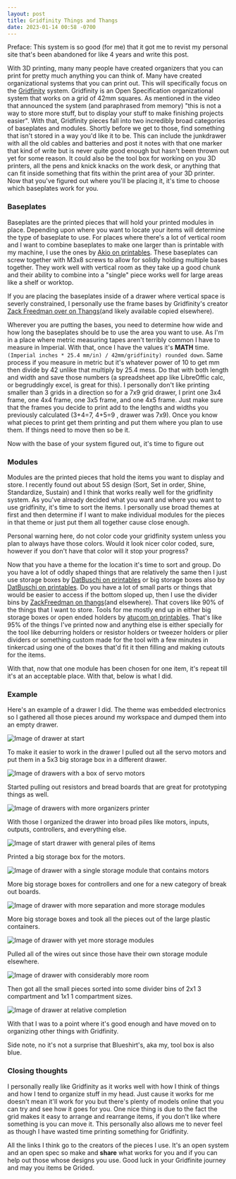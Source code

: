```yaml
---
layout: post
title: Gridfinity Things and Thangs
date: 2023-01-14 00:58 -0700
---
```

Preface: This system is so good (for me) that it got me to revist my personal site that's been abandoned for like 4 years and write this post. 

With 3D printing, many many people have created organizers that you can print for pretty much anything you can think of. Many have created organizational systems that you can print out. This will specifically focus on the [Gridfinity](https://www.youtube.com/watch?v=ra_9zU-mnl8) system. Gridfinity is an Open Specification organizational system that works on a grid of 42mm squares. As mentioned in the video that announced the system (and paraphrased from memory) "this is not a way to store more stuff, but to display your stuff to make finishing projects easier". With that, Gridfinity pieces fall into two incredibly broad categories of baseplates and modules. Shortly before we get to those, find something that isn't stored in a way you'd like it to be. This can include the junkdrawer with all the old cables and batteries and post it notes with that one marker that kind of write but is never quite good enough but hasn't been thrown out yet for some reason. It could also be the tool box for working on you 3D printers, all the pens and knick knacks on the work desk, or anything that can fit inside something that fits within the print area of your 3D printer. Now that you've figured out where you'll be placing it, it's time to choose which baseplates work for you. 

### Baseplates
Baseplates are the printed pieces that will hold your printed modules in place. Depending upon where you want to locate your items will determine the type of baseplate to use. For places where there's a lot of vertical room and I want to combine baseplates to make one larger than is printable with my machine, I use the ones by [Akio on printables](https://www.printables.com/model/360046-gridfinity-modular-baseplates). These baseplates can screw together with M3x8 screws to allow for solidly holding multiple bases together. They work well with vertical room as they take up a good chunk and their ability to combine into a "single" piece works well for large areas like a shelf or worktop. 

If you are placing the baseplates inside of a drawer where vertical space is severly constrained, I personally use the frame bases by Gridfinity's creator [Zack Freedman over on Thangs](https://thangs.com/designer/ZackFreedman/3d-model/Gridfinity%20Baseplates-60925)(and likely available copied elsewhere). 

Wherever you are putting the bases, you need to determine how wide and how long the baseplates should be to use the area you want to use. As I'm in a place where metric measuring tapes aren't terribly common I have to measure in Imperial. With that, once I have the values it's **MATH** time. `(Imperial inches * 25.4 mm/in) / 42mm/gridfinity) rounded down`. Same process if you measure in metric but it's whatever power of 10 to get mm then divide by 42 unlike that multiply by 25.4 mess. Do that with both length and width and save those numbers (a spreadsheet app like LibreOffic calc, or begruddingly excel, is great for this). I personally don't like printing smaller than 3 grids in a direction so for a 7x9 grid drawer, I print one 3x4 frame, one 4x4 frame, one 3x5 frame, and one 4x5 frame. Just make sure that the frames you decide to print add to the lengths and widths you previously calculated (3+4=7, 4+5=9 , drawer was 7x9). Once you know what pieces to print get them printing and put them where you plan to use them. If things need to move then so be it. 

Now with the base of your system figured out, it's time to figure out 

### Modules

Modules are the printed pieces that hold the items you want to display and store. I recently found out about 5S design (Sort, Set in order, Shine, Standardize, Sustain) and I think that works really well for the gridfinity system. As you've already decided what you want and where you want to use gridfinity, it's time to sort the items. I personally use broad themes at first and then determine if I want to make individual modules for the pieces in that theme or just put them all together cause close enough. 

Personal warning here, do not color code your gridfinity system unless you plan to always have those colors. Would it look nicer color coded, sure, however if you don't have that color will it stop your progress?

Now that you have a theme for the location it's time to sort and group. Do you have a lot of oddly shaped things that are relatively the same then I just use storage boxes by [DatBuschi on printables](https://www.printables.com/model/175692-gridfinity-storage-boxes) or big storage boxes also by [DatBuschi on printables](https://www.printables.com/model/176917-gridfinity-big-storage-boxes). Do you have a lot of small parts or things that would be easier to access if the bottom sloped up, then I use the divider bins by [ZackFreedman on thangs](https://thangs.com/designer/ZackFreedman/3d-model/Gridfinity%20Divider%20Bins-60721)(and elsewhere). That covers like 90% of the things that I want to store. Tools for me mostly end up in either big storage boxes or open ended holders by [atucom on printables](https://www.printables.com/model/226527-gridfinity-open-ended-holders). That's like 95% of the things I've printed now and anything else is either specially for the tool like deburring holders or resistor holders or tweezer holders or plier dividers or something custom made for the tool with a few minutes in tinkercad using one of the boxes that'd fit it then filling and making cutouts for the items. 

With that, now that one module has been chosen for one item, it's repeat till it's at an acceptable place. With that, below is what I did. 

### Example

Here's an example of a drawer I did. The theme was embedded electronics so I gathered all those pieces around my workspace and dumped them into an empty drawer. 

![Image of drawer at start](https://i.imgur.com/92jxf6Q.jpg "Drawer that is a pile of random semi related parts with no separation.")

To make it easier to work in the drawer I pulled out all the servo motors and put them in a 5x3 big storage box in a different drawer.

![Image of drawers with a box of servo motors](https://i.imgur.com/og4JqmE.jpg "One Drawer that is a pile of random semi related parts with servo motors removed and another drawer with a box containing all those removed servo motors")

Started pulling out resistors and bread boards that are great for prototyping things as well. 

![Image of drawers with more organizers printer](https://i.imgur.com/PRr1kX9.jpg "Same drawers, one with more pieces from the original in it to make the original easier to clean")

With those I organized the drawer into broad piles like motors, inputs, outputs, controllers, and everything else. 

![Image of start drawer with general piles of items](https://i.imgur.com/jjozZjI.jpg "Drawer that has multiple piles of vaguley related things")

Printed a big storage box for the motors.

![Image of drawer with a single storage module that contains motors](https://i.imgur.com/LS4UV4f.jpg "Broad catergories of items all intermingling in the drawer")

More big storage boxes for controllers and one for a new category of break out boards.

![Image of drawer with more separation and more storage modules](https://i.imgur.com/OW40lo2.jpg "Still general piles and still has containers containing parts that will be sorted.")

More big storage boxes and took all the pieces out of the large plastic containers. 

![Image of drawer with yet more storage modules](https://i.imgur.com/VzSFjqv.jpg "Also, the containers have been dumped and their contents are now sorted into appropriate modules or piles.")

Pulled all of the wires out since those have their own storage module elsewhere.

![Image of drawer with considerably more room](https://i.imgur.com/6fTQw8t.jpg "With all the previous sorting it's just small parts in their current containers left to sort.")

Then got all the small pieces sorted into some divider bins of 2x1 3 compartment and 1x1 1 compartment sizes. 

![Image of drawer at relative completion](https://i.imgur.com/QIkh6c3.jpg "Drawer that was a pile of random semi related parts with no separation that is now a drawer of semi related parts with clear and concise places for things.")

With that I was to a point where it's good enough and have moved on to organizing other things with Gridfinity. 

Side note, no it's not a surprise that Blueshirt's, aka my, tool box is also blue. 

### Closing thoughts

I personally really like Gridfinity as it works well with how I think of things and how I tend to organize stuff in my head. Just cause it works for me doesn't mean it'll work for you but there's plenty of models online that you can try and see how it goes for you. One nice thing is due to the fact the grid makes it easy to arrange and rearrange items, if you don't like where something is you can move it. This personally also allows me to never feel as though I have wasted time printing something for Gridfinity. 

All the links I think go to the creators of the pieces I use. It's an open system and an open spec so make and **share** what works for you and if you can help out those whose designs you use. Good luck in your Gridfinite journey and may you items be Grided. 